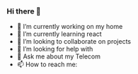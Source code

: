 ### Hi there 👋

- 🔭 I’m currently working on  my home
- 🌱 I’m currently learning react
- 👯 I’m looking to collaborate on projects
- 🤔 I’m looking for help with 
- 💬 Ask me about my Telecom
- 📫 How to reach me:

